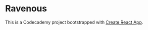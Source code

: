 # Ravenous

This is a Codecademy project bootstrapped with [Create React App](https://github.com/facebook/create-react-app).
